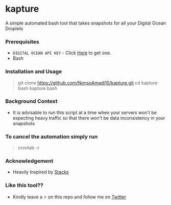 # kapture
A simple automated bash tool that takes snapshots for all your Digital Ocean Droplets


### Prerequisites

- `DIGITAL OCEAN API KEY` - Click [Here](https://cloud.digitalocean.com/account/api/tokens) to get one.
- Bash 


### Installation and Usage 

> git clone https://github.com/NonsoAmadi10/kapture.git
  cd kapture
  bash kapture.bash



### Background Context

- It is advisable to run this script at a time when your servers won't be expecting heavy traffic so that there won't be data inconsistency in your snapshots

### To cancel the automation simply run

> crontab -r 

### Acknowledgement
- Heavily Inspired by [Stacks](https://github.com/NonsoAmadi10/stacks)


### Like this tool??

- Kindly leave a ⭐ on this repo and follow me on [Twitter](https://twitter.com/jackhoudini__)

